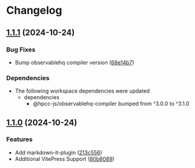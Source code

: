 # Changelog

## [1.1.1](https://github.com/hpcc-systems/Visualization/compare/markdown-it-plugins-v1.1.0...markdown-it-plugins-v1.1.1) (2024-10-24)


### Bug Fixes

* Bump observablehq compiler version ([68e14b7](https://github.com/hpcc-systems/Visualization/commit/68e14b7f5a4514c69ec623bdcacad275c9c87f59))


### Dependencies

* The following workspace dependencies were updated
  * dependencies
    * @hpcc-js/observablehq-compiler bumped from ^3.0.0 to ^3.1.0

## [1.1.0](https://github.com/hpcc-systems/Visualization/compare/markdown-it-plugins-v1.0.0...markdown-it-plugins-v1.1.0) (2024-10-24)


### Features

* Add markdown-it-plugin ([213c556](https://github.com/hpcc-systems/Visualization/commit/213c556659b25e95ce4041a55379451b1fbf1328))
* Additional VitePress Support ([80b8089](https://github.com/hpcc-systems/Visualization/commit/80b8089e96f1841c52f05e10c6a1c880b739a521))
